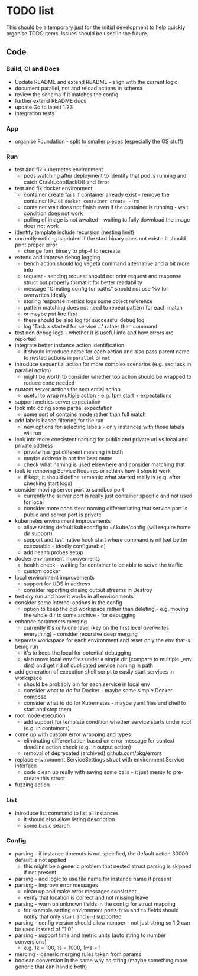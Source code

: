 # TODO list

This should be a temporary just for the initial development to help quickly organise TODO items. Issues should be used
in the future.

## Code

### Build, CI and Docs

- Update README and extend README - align with the current logic
- document parallel, not and reload actions in schema
- review the schema if it matches the config
- further extend README docs
- update Go to latest 1.23
- integration tests

### App

- organise Foundation - split to smaller pieces (especially the OS stuff)

### Run

- test and fix kubernetes environment
  - pods watching after deployment to identify that pod is running and catch CrashLoopBackOff and Error
- test and fix docker environment
  - container create fails if container already exist - remove the container like cli `docker container create --rm`
  - container wait does not finish even if the container is running - wait condition does not work
  - pulling of image is not awaited - waiting to fully download the image does not work
- identify template include recursion (nesting limit)
- currently nothing is printed if the start binary does not exist - it should print proper error
  - change fpm_binary to php-f to recreate
- extend and improve debug logging
  - bench action should log vegeta command alternative and a bit more info
  - request - sending request should not print request and response struct but properly format it for better readability
  - message "Creating config for paths" should not use %v for overwrites ideally 
  - storing response metrics logs some object reference
  - pattern matching does not need to repeat pattern for each match
  - or maybe put line first
  - there should be also log for successful debug log
  - log 'Task x started for service ...' rather than command
- test non debug logs - whether it is useful info and how errors are reported
- integrate better instance action identification
  - it should introduce name for each action and also pass parent name to nested actions in `parallel` or `not`
- introduce sequential action for more complex scenarios (e.g. seq task in parallel action)
  - might be worth to consider whether top action should be wrapped to reduce code needed
- custom server actions for sequential action
  - useful to wrap multiple action - e.g. fpm start + expectations
- support metrics server expectation
- look into doing some partial expectation
  - some sort of contains mode rather than full match
- add labels based filtering for the run
  - new options for selecting labels - only instances with those labels will run
- look into more consistent naming for public and private url vs local and private address
  - private has got different meaning in both
  - maybe address is not the best name
  - check what naming is used elsewhere and consider matching that
- look to removing Service Requires or rethink how it should work
  - if kept, it should define semantic what started really is (e.g. after checking start logs)
- consider moving server port to sandbox port
  - currently the server port is really just container specific and not used for local
  - consider more consistent naming differentiating that service port is public and server port is private
- kubernetes environment improvements
  - allow setting default kubeconfig to ~/.kube/config (will require home dir support)
  - support and test native hook start where command is nil (set better executable - ideally configurable)
  - add health probes setup
- docker environment improvements
  - health check - waiting for container to be able to serve the traffic
  - custom docker
- local environment improvements
  - support for UDS in address
  - consider reporting closing output streams in Destroy
- test dry run and how it works in all environments
- consider some internal options in the config
  - option to keep the old workspace rather than deleting - e.g. moving the whole dir to some archive - for debugging
- enhance parameters merging
  - currently it's only one level (key on the first level overwrites everything) - consider recursive deep merging
- separate workspace for each environment and reset only the env that is being run
  - it's to keep the local for potential debugging
  - also move local env files under a single dir (compare to multiple _env dirs) and get rid of duplicated service naming in path
- add generation of execution shell script to easily start services in workspace
  - should be probably bin for each service in local env
  - consider what to do for Docker - maybe some simple Docker compose
  - consider what to do for Kubernetes - maybe yaml files and shell to start and stop them
- root mode execution
  - add support for template condition whether service starts under root (e.g. in containers)
- come up with custom error wrapping and types
  - eliminating differentiation based on error message for context deadline action check (e.g. in output action)
  - removal of deprecated (archived) github.com/pkg/errors
- replace environment.ServiceSettings struct with environment.Service interface
  - code clean up really with saving some calls - it just messy to pre-create this struct
- fuzzing action

### List

- Introduce list command to list all instances
  - it should also allow listing description
  - some basic search

### Config

- parsing - if instance timeouts is not specified, the default action 30000 default is not applied
  - this might be a generic problem that nested struct parsing is skipped if not present
- parsing - add logic to use file name for instance name if present
- parsing - improve error messages
  - clean up and make error messages consistent
  - verify that location is correct and not missing leave
- parsing - warn on unknown fields in the config for struct mapping
  - for example setting environment ports `from` and `to` fields should notify that only `start` and `end` supported
- parsing - config version should allow number - not just string so 1.0 can be used instead of "1.0"
- parsing - support time and metric units (auto string to number conversions)
  - e.g. 1k = 100, 1s = 1000, 1ms = 1
- merging - generic merging rules taken from params
- boolean conversion in the same way as string (maybe something more generic that can handle both)
